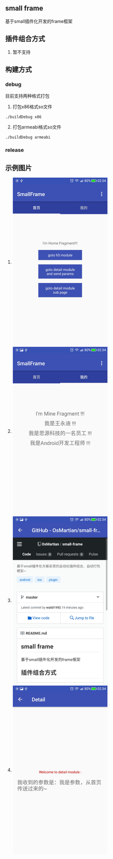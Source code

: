 ## small frame

基于small插件化开发的frame框架

## 插件组合方式

1. 暂不支持

## 构建方式

### debug

目前支持两种格式打包

1. 打包x86格式so文件

```
./buildDebug x86 
```

2. 打包armeabi格式so文件

```
./buildDebug armeabi
```

### release

## 示例图片

1. <img src="https://github.com/OsMartian/small-frame/blob/master/screenshot/Screenshot_20170310-023438.jpg" width = "300" alt="首页app" align=center />

2. <img src="https://github.com/OsMartian/small-frame/blob/master/screenshot/Screenshot_20170310-023440.jpg" width = "300" alt="我的app" align=center />

3. <img src="https://github.com/OsMartian/small-frame/blob/master/screenshot/Screenshot_20170310-023445.jpg" width = "300" alt="h5 module" align=center />

4. <img src="https://github.com/OsMartian/small-frame/blob/master/screenshot/Screenshot_20170310-023450.jpg" width = "300" alt="详情 app" align=center />
